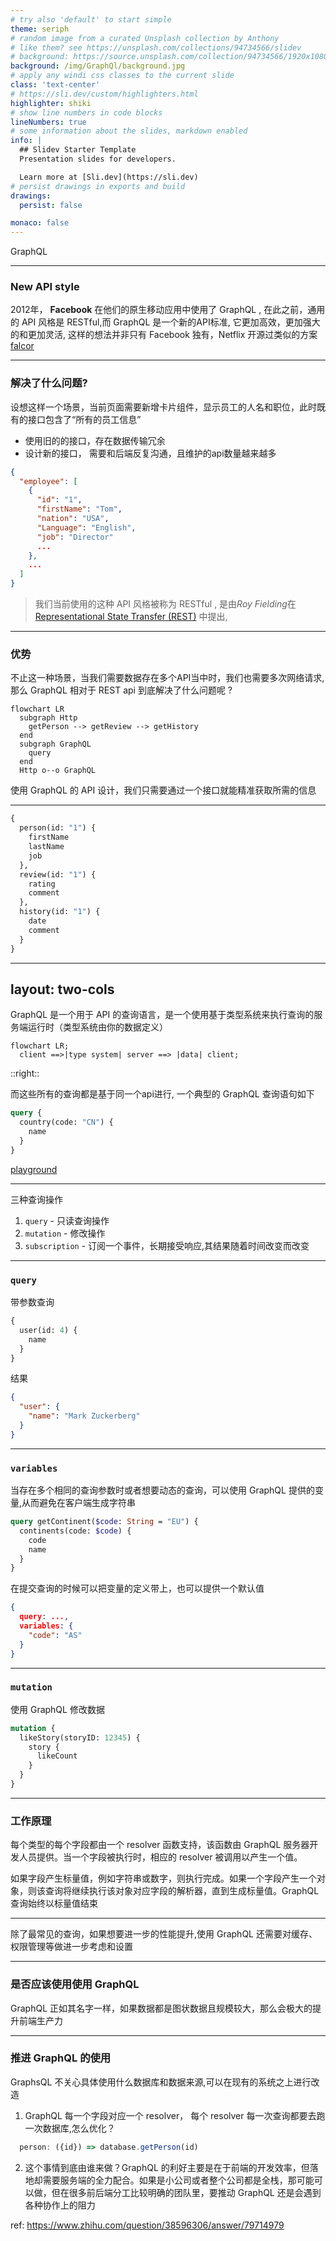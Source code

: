 ```yaml
---
# try also 'default' to start simple
theme: seriph
# random image from a curated Unsplash collection by Anthony
# like them? see https://unsplash.com/collections/94734566/slidev
# background: https://source.unsplash.com/collection/94734566/1920x1080
background: /img/GraphQl/background.jpg
# apply any windi css classes to the current slide
class: 'text-center'
# https://sli.dev/custom/highlighters.html
highlighter: shiki
# show line numbers in code blocks
lineNumbers: true
# some information about the slides, markdown enabled
info: |
  ## Slidev Starter Template
  Presentation slides for developers.

  Learn more at [Sli.dev](https://sli.dev)
# persist drawings in exports and build
drawings:
  persist: false

monaco: false
---
```


<div class="text-base-3xl inline-flex justify-center items-center">
  <logos-graphql class="text-8xl" /> GraphQL
</div>

---

###  New API style

2012年，<logos-facebook></logos-facebook> **Facebook** 在他们的原生移动应用中使用了 GraphQL , 在此之前，通用的 API 风格是 RESTful,而 GraphQL 是一个新的API标准, 它更加高效，更加强大的和更加灵活, 这样的想法并非只有 Facebook 独有，Netflix 开源过类似的方案 [falcor](https://github.com/Netflix/falcor)

---

### 解决了什么问题?


设想这样一个场景，当前页面需要新增卡片组件，显示员工的人名和职位，此时既有的接口包含了“所有的员工信息”

* 使用旧的的接口，存在数据传输冗余
* 设计新的接口， 需要和后端反复沟通，且维护的api数量越来越多

```json {all|5-6|all}
{
  "employee": [
    {
      "id": "1",
      "firstName": "Tom",
      "nation": "USA",
      "Language": "English",
      "job": "Director"
      ...
    },
    ...
  ]
}
```

> 我们当前使用的这种 API 风格被称为 RESTful , 是由*Roy Fielding*在 [Representational State Transfer (REST)](https://www.ics.uci.edu/~fielding/pubs/dissertation/rest_arch_style.htm) 中提出,


---

### 优势

不止这一种场景，当我们需要数据存在多个API当中时，我们也需要多次网络请求,
那么 GraphQL 相对于 REST api 到底解决了什么问题呢 ?

```mermaid
flowchart LR
  subgraph Http
    getPerson --> getReview --> getHistory
  end
  subgraph GraphQL
    query
  end
  Http o--o GraphQL
```

<div class="text-blue-500">

  使用 GraphQL 的 API 设计，我们只需要通过一个接口就能精准获取所需的信息

</div>

---

```graphql
{
  person(id: "1") {
    firstName
    lastName
    job
  },
  review(id: "1") {
    rating
    comment
  },
  history(id: "1") {
    date
    comment
  }
}
```

---
layout: two-cols
---

GraphQL 是一个用于 API 的查询语言，是一个使用基于类型系统来执行查询的服务端运行时（类型系统由你的数据定义）

<!-- <img src="/img/GraphQL/layer.png" width="400"> -->



```mermaid
flowchart LR;
  client ==>|type system| server ==> |data| client;
```
::right::


<div class="ml-10">

  而这些所有的查询都是基于同一个api进行, 一个典型的 GraphQL 查询语句如下

```graphql
query {
  country(code: "CN") {
    name
  }
}

```

[playground](https://countries.trevorblades.com/)

</div>


---


三种查询操作

1. `query` - 只读查询操作
2. `mutation` - 修改操作
3. `subscription` - 订阅一个事件，长期接受响应,其结果随着时间改变而改变

---

### `query`

带参数查询

```graphql
{
  user(id: 4) {
    name
  }
}
```


<div class="ml-2">

结果

```json
{
  "user": {
    "name": "Mark Zuckerberg"
  }
}
```

</div>

---

### `variables`

当存在多个相同的查询参数时或者想要动态的查询，可以使用 GraphQL 提供的变量,从而避免在客户端生成字符串

```graphql
query getContinent($code: String = "EU") {
  continents(code: $code) {
    code
    name
  }
}
```

在提交查询的时候可以把变量的定义带上，也可以提供一个默认值

```json
{
  query: ...,
  variables: {
    "code": "AS"
  }
}
```

---

### `mutation`

使用 GraphQL 修改数据

```graphql
mutation {
  likeStory(storyID: 12345) {
    story {
      likeCount
    }
  }
}
```

---

### 工作原理

每个类型的每个字段都由一个 resolver 函数支持，该函数由 GraphQL 服务器开发人员提供。当一个字段被执行时，相应的 resolver 被调用以产生一个值。

如果字段产生标量值，例如字符串或数字，则执行完成。如果一个字段产生一个对象，则该查询将继续执行该对象对应字段的解析器，直到生成标量值。GraphQL 查询始终以标量值结束

---

除了最常见的查询，如果想要进一步的性能提升,使用 GraphQL 还需要对缓存、权限管理等做进一步考虑和设置

---

### 是否应该使用使用 GraphQL

GraphQL 正如其名字一样，如果数据都是图状数据且规模较大，那么会极大的提升前端生产力

---

### 推进 GraphQL 的使用

GraphsQL 不关心具体使用什么数据库和数据来源,可以在现有的系统之上进行改造

1. GraphQL 每一个字段对应一个 resolver， 每个 resolver 每一次查询都要去跑一次数据库,怎么优化？
```js
  person: ({id}) => database.getPerson(id)
```


2. 这个事情到底由谁来做？GraphQL 的利好主要是在于前端的开发效率，但落地却需要服务端的全力配合。如果是小公司或者整个公司都是全栈，那可能可以做，但在很多前后端分工比较明确的团队里，要推动 GraphQL 还是会遇到各种协作上的阻力

ref: https://www.zhihu.com/question/38596306/answer/79714979